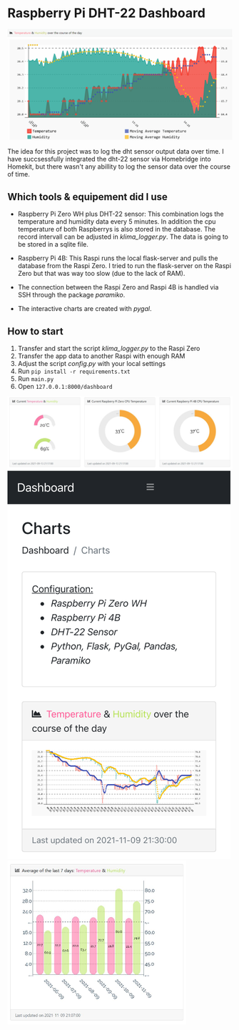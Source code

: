 # Raspberry Pi DHT-22 Dashboard
<img src="https://github.com/marwonn/Raspberry-DHT-22-Dashboard/blob/master/app/static/img/line_chart.gif">

The idea for this project was to log the dht sensor output data over time. I have succsessfully integrated the dht-22 sensor via Homebridge into Homekit, but there wasn't any abillity to log the sensor data over the course of time. 

## Which tools & equipement did I use
- Raspberry Pi Zero WH plus DHT-22 sensor: This combination logs the temperature and humidity data every 5 minutes. In addition the cpu temperature of both Raspberrys is also stored in the database. The record intervall can be adjusted in *klima_logger.py*. The data is going to be stored in a sqlite file.

- Raspberry Pi 4B: This Raspi runs the local flask-server and pulls the database from the Raspi Zero. I tried to run the flask-server on the Raspi Zero but that was way too slow (due to the lack of RAM).

- The connection between the Raspi Zero and Raspi 4B is handled via SSH through the package *paramiko*.

- The interactive charts are created with *pygal*.

## How to start

1. Transfer and start the script *klima_logger.py* to the Raspi Zero
2. Transfer the app data to another Raspi with enough RAM
3. Adjust the script *config.py* with your local settings
4. Run ```pip install -r requirements.txt```
5. Run ```main.py```
6. Open ```127.0.0.1:8000/dashboard```

<img src="https://github.com/marwonn/Raspberry-DHT-22-Dashboard/blob/master/app/static/img/cpu.JPG">
<img src="https://github.com/marwonn/Raspberry-DHT-22-Dashboard/blob/master/app/static/img/Raspi-Dashboard_1.png">
<img src="https://github.com/marwonn/Raspberry-DHT-22-Dashboard/blob/master/app/static/img/bar_chart.JPG" width="400"> 

